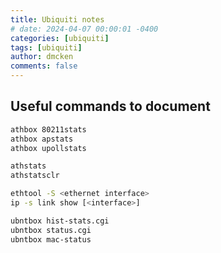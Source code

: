 ```yaml
---
title: Ubiquiti notes
# date: 2024-04-07 00:00:01 -0400
categories: [ubiquiti]
tags: [ubiquiti]
author: dmcken
comments: false
---
```







## Useful commands to document

```bash
athbox 80211stats
athbox apstats
athbox upollstats

athstats
athstatsclr

ethtool -S <ethernet interface>
ip -s link show [<interface>]

ubntbox hist-stats.cgi
ubntbox status.cgi
ubntbox mac-status
```
